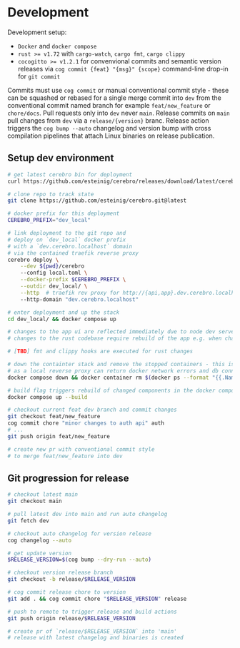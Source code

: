 # Development

Development setup: 

* `Docker` and `docker compose`
* `rust >= v1.72` with `cargo-watch`, `cargo fmt`, `cargo clippy` 
* `cocogitto >= v1.2.1` for convenvional commits and semantic version releases via `cog commit {feat} "{msg}" {scope}` command-line drop-in for `git commit`

Commits must use `cog commit` or manual conventional commit style - these can be squashed or rebased for a single merge commit into `dev` from the conventional commit named branch for example `feat/new_feature` or `chore/docs`. Pull requests only into `dev` never `main`. Release commits on `main` pull changes from `dev` via a `release/{version}` branc. Release action triggers the `cog bump --auto` changelog and version bump with cross compilation pipelines that attach Linux binaries on release publication. 

## Setup dev environment

```bash
# get latest cerebro bin for deployment
curl https://github.com/esteinig/cerebro/releases/download/latest/cerebro-latest-Linux_x86_64.tar.xz -o - | tar -xzO > cerebro

# clone repo to track state
git clone https://github.com/esteinig/cerebro.git@latest

# docker prefix for this deployment
CEREBRO_PREFIX="dev_local" 

# link deployment to the git repo and
# deploy on `dev_local` docker prefix
# with a `dev.cerebro.localhost` domain
# via the contained traefik reverse proxy
cerebro deploy \
    --dev ${pwd}/cerebro 
    --config local.toml \
    --docker-prefix $CEREBRO_PREFIX \
    --outdir dev_local/ \
    --http  # traefik rev proxy for http://{api,app}.dev.cerebro.localhost/
    --http-domain "dev.cerebro.localhost"

# enter deployment and up the stack
cd dev_local/ && docker compose up

# changes to the app ui are reflected immediately due to node dev server 
# changes to the rust codebase require rebuild of the app e.g. when changing api code

# [TBD] fmt and clippy hooks are executed for rust changes 

# down the containter stack and remove the stopped containers - this is recommended 
# as a local reverse proxy can return docker network errors and db connections can fail
docker compose down && docker container rm $(docker ps --format "{{.Names}}" | grep "$CEREBRO_PREFIX"-)

# build flag triggers rebuild of changed components in the docker compose file
docker compose up --build

# checkout current feat dev branch and commit changes
git checkout feat/new_feature
cog commit chore "minor changes to auth api" auth
# ...
git push origin feat/new_feature

# create new pr with conventional commit style 
# to merge feat/new_feature into dev

```

## Git progression for release

```bash
# checkout latest main
git checkout main 

# pull latest dev into main and run auto changelog
git fetch dev 

# checkout auto changelog for version release
cog changelog --auto

# get update version 
$RELEASE_VERSION=$(cog bump --dry-run --auto) 

# checkout version release branch
git checkout -b release/$RELEASE_VERSION

# cog commit release chore to version
git add . && cog commit chore "$RELEASE_VERSION" release

# push to remote to trigger release and build actions
git push origin release/$RELEASE_VERSION

# create pr of `release/$RELEASE_VERSION` into 'main'
# release with latest changelog and binaries is created

```
